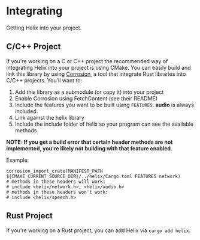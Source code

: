 # Integrating
Getting Helix into your project.

## C/C++ Project 
If you're working on a C or C++ project the recommended way of integrating Helix into your project is using CMake. You can easily build and link this library by using [Corrosion](https://github.com/dcvz/corrosion/tree/helix), a tool that integrate Rust libraries into C/C++ projects. You'll want to:

1. Add this library as a submodule (or copy it) into your project
2. Enable Corrosion using FetchContent (see their README)
3. Include the features you want to be built using `FEATURES`. **audio** is always included.
4. Link against the helix library
5. Include the include folder of helix so your program can see the available methods

__NOTE: If you get a build error that certain header methods are not implemented, you're likely not building with that feature enabled.__

Example:
```
corrosion_import_crate(MANIFEST_PATH ${CMAKE_CURRENT_SOURCE_DIR}/../helix/Cargo.toml FEATURES network)
# methods in these headers will work:
# include <helix/network.h>, <helix/audio.h>
# methods in these headers won't work:
# include <helix/speech.h>
```

## Rust Project
If you're working on a Rust project, you can add Helix via `cargo add helix`.
